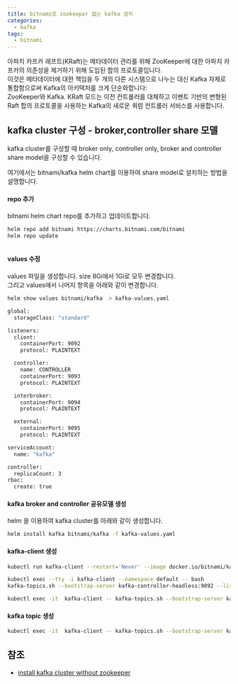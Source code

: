 ```yaml
---
title: bitnami로 zookeeper 없는 kafka 설치
categories:
  - kafka
tags: 
  - bitnami
---
```


아파치 카프카 래프트(KRaft)는 메타데이터 관리를 위해 ZooKeeper에 대한 아파치 카프카의 의존성을 제거하기 위해 도입된 합의 프로토콜입니다.  
이것은 메타데이터에 대한 책임을 두 개의 다른 시스템으로 나누는 대신 Kafka 자체로 통합함으로써 Kafka의 아키텍처를 크게 단순화합니다:  
ZooKeeper와 Kafka. KRaft 모드는 이전 컨트롤러를 대체하고 이벤트 기반의 변형된 Raft 합의 프로토콜을 사용하는 Kafka의 새로운 쿼럼 컨트롤러 서비스를 사용합니다.  

## kafka cluster 구성 - broker,controller share 모델
kafka cluster를 구성할 때 broker only, controller only, broker and controller share model을 구성할 수 있습니다.

여기에서는 bitnami/kafka helm chart를 이용하여 share model로 설치하는 방법을 설명합니다.

#### repo 추가 
bitnami helm chart repo를 추가하고 업데이트합니다.  
```bash
helm repo add bitnami https://charts.bitnami.com/bitnami
helm repo update
```

<figure style="width: 100%" class="align-center">
  <img src="{{ site.url }}{{ site.baseurl }}/assets/images/kafka/add-repo-bitnami.png" alt="">
  <figcaption></figcaption>
</figure> 

#### values 수정

values 파일을 생성합니다.
size 8Gi에서 1Gi로 모두 변경합니다.  
그리고 values에서 나머지 항목을 아래와 같이 변경합니다.  

```bash
helm show values bitnami/kafka  > kafka-values.yaml
```

```bash
global:
  storageClass: "standard"

listeners:
  client:
    containerPort: 9092
    protocol: PLAINTEXT

  controller:
    name: CONTROLLER
    containerPort: 9093
    protocol: PLAINTEXT

  interbroker:
    containerPort: 9094
    protocol: PLAINTEXT    

  external:
    containerPort: 9095
    protocol: PLAINTEXT

serviceAccount:
  name: "kafka"

controller:
  replicaCount: 3
rbac:
  create: true
```

#### kafka broker and controller 공유모델 생성 

helm 을 이용하여 kafka cluster를 아래와 같이 생성합니다.  
```bash
helm install kafka bitnami/kafka -f kafka-values.yaml
```

#### kafka-client 생성
```bash
kubectl run kafka-client --restart='Never' --image docker.io/bitnami/kafka:3.8.0-debian-12-r5 --namespace default --command -- sleep infinity
```

```bash
kubectl exec --tty -i kafka-client --namespace default -- bash
kafka-topics.sh --bootstrap-server kafka-controller-headless:9092 --list
```

```bash
kubectl exec -it  kafka-client -- kafka-topics.sh --bootstrap-server kafka-controller-headless:9092 --list
```

#### kafka topic 생성

```bash
kubectl exec -it  kafka-client -- kafka-topics.sh --bootstrap-server kafka-controller-headless:9092 --create --topic testuser01 --partitions 1 --replication-factor 3
```

## 참조
- [install kafka cluster without zookeeper](https://ademahmudf.medium.com/running-kafka-without-zookeeper-production-ready-part-1-dbd0a74fd252)